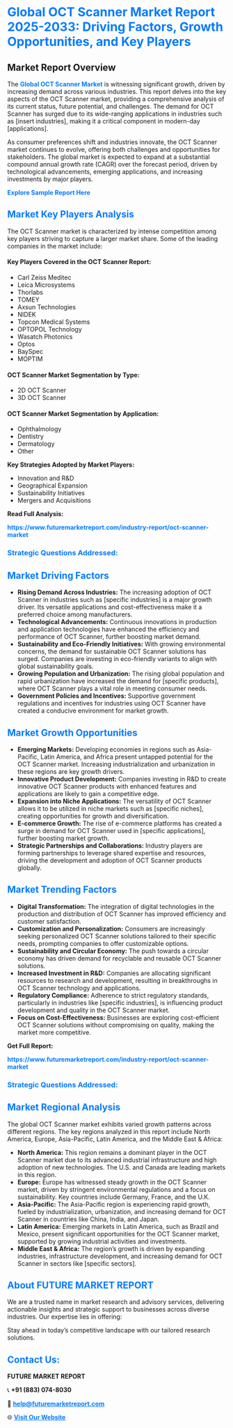 <h1 style="color: #007BFF;">Global OCT Scanner Market Report 2025-2033: Driving Factors, Growth Opportunities, and Key Players</h1>

<section id="overview">
<h2>Market Report Overview</h2>
<p>The <a href="https://www.futuremarketreport.com/industry-report/oct-scanner-market" style="color: #007BFF; text-decoration: none;"><strong>Global OCT Scanner Market</strong></a> is witnessing significant growth, driven by increasing demand across various industries. This report delves into the key aspects of the OCT Scanner market, providing a comprehensive analysis of its current status, future potential, and challenges. The demand for OCT Scanner has surged due to its wide-ranging applications in industries such as [insert industries], making it a critical component in modern-day [applications].</p>
<p>As consumer preferences shift and industries innovate, the OCT Scanner market continues to evolve, offering both challenges and opportunities for stakeholders. The global market is expected to expand at a substantial compound annual growth rate (CAGR) over the forecast period, driven by technological advancements, emerging applications, and increasing investments by major players.</p>
</section>

<section id="overview">
<p><a href="https://www.futuremarketreport.com/request-sample/reportId=59249" style="color: #007BFF; text-decoration: none;"><strong>Explore Sample Report Here</strong></a></p>
</section>

<section id="key-players">
<h2 style="color: #007BFF;">Market Key Players Analysis</h2>
<p>The OCT Scanner market is characterized by intense competition among key players striving to capture a larger market share. Some of the leading companies in the market include:</p>
<h4>Key Players Covered in the OCT Scanner Report:</h4>
<ul><li>Carl Zeiss Meditec</li><li>Leica Microsystems</li><li>Thorlabs</li><li>TOMEY</li><li>Axsun Technologies</li><li>NIDEK</li><li>Topcon Medical Systems</li><li>OPTOPOL Technology</li><li>Wasatch Photonics</li><li>Optos</li><li>BaySpec</li><li>MOPTIM</li></ul>
<h4>OCT Scanner Market Segmentation by Type:</h4>
<ul><li>2D OCT Scanner</li><li>3D OCT Scanner</li></ul>

<h4>OCT Scanner Market Segmentation by Application:</h4>
<ul><li>Ophthalmology</li><li>Dentistry</li><li>Dermatology</li><li>Other</li></ul>
<p><strong>Key Strategies Adopted by Market Players:</strong></p>
<ul>
<li>Innovation and R&D</li>
<li>Geographical Expansion</li>
<li>Sustainability Initiatives</li>
<li>Mergers and Acquisitions</li>
</ul>
</section>

<section>
<p><strong>Read Full Analysis: </strong></p><a href="https://www.futuremarketreport.com/industry-report/oct-scanner-market" style="color: #007BFF; text-decoration: none;"><strong>https://www.futuremarketreport.com/industry-report/oct-scanner-market</strong></a>
<h3 style="color: #007BFF;">Strategic Questions Addressed:</h3>
</section>

<section id="driving-factors">
<h2 style="color: #007BFF;">Market Driving Factors</h2>
<ul>
<li><strong>Rising Demand Across Industries:</strong> The increasing adoption of OCT Scanner in industries such as [specific industries] is a major growth driver. Its versatile applications and cost-effectiveness make it a preferred choice among manufacturers.</li>
<li><strong>Technological Advancements:</strong> Continuous innovations in production and application technologies have enhanced the efficiency and performance of OCT Scanner, further boosting market demand.</li>
<li><strong>Sustainability and Eco-Friendly Initiatives:</strong> With growing environmental concerns, the demand for sustainable OCT Scanner solutions has surged. Companies are investing in eco-friendly variants to align with global sustainability goals.</li>
<li><strong>Growing Population and Urbanization:</strong> The rising global population and rapid urbanization have increased the demand for [specific products], where OCT Scanner plays a vital role in meeting consumer needs.</li>
<li><strong>Government Policies and Incentives:</strong> Supportive government regulations and incentives for industries using OCT Scanner have created a conducive environment for market growth.</li>
</ul>
</section>

<section id="growth-opportunities">
<h2 style="color: #007BFF;">Market Growth Opportunities</h2>
<ul>
<li><strong>Emerging Markets:</strong> Developing economies in regions such as Asia-Pacific, Latin America, and Africa present untapped potential for the OCT Scanner market. Increasing industrialization and urbanization in these regions are key growth drivers.</li>
<li><strong>Innovative Product Development:</strong> Companies investing in R&D to create innovative OCT Scanner products with enhanced features and applications are likely to gain a competitive edge.</li>
<li><strong>Expansion into Niche Applications:</strong> The versatility of OCT Scanner allows it to be utilized in niche markets such as [specific niches], creating opportunities for growth and diversification.</li>
<li><strong>E-commerce Growth:</strong> The rise of e-commerce platforms has created a surge in demand for OCT Scanner used in [specific applications], further boosting market growth.</li>
<li><strong>Strategic Partnerships and Collaborations:</strong> Industry players are forming partnerships to leverage shared expertise and resources, driving the development and adoption of OCT Scanner products globally.</li>
</ul>
</section>

<section id="trending-factors">
<h2 style="color: #007BFF;">Market Trending Factors</h2>
<ul>
<li><strong>Digital Transformation:</strong> The integration of digital technologies in the production and distribution of OCT Scanner has improved efficiency and customer satisfaction.</li>
<li><strong>Customization and Personalization:</strong> Consumers are increasingly seeking personalized OCT Scanner solutions tailored to their specific needs, prompting companies to offer customizable options.</li>
<li><strong>Sustainability and Circular Economy:</strong> The push towards a circular economy has driven demand for recyclable and reusable OCT Scanner solutions.</li>
<li><strong>Increased Investment in R&D:</strong> Companies are allocating significant resources to research and development, resulting in breakthroughs in OCT Scanner technology and applications.</li>
<li><strong>Regulatory Compliance:</strong> Adherence to strict regulatory standards, particularly in industries like [specific industries], is influencing product development and quality in the OCT Scanner market.</li>
<li><strong>Focus on Cost-Effectiveness:</strong> Businesses are exploring cost-efficient OCT Scanner solutions without compromising on quality, making the market more competitive.</li>
</ul>
</section>

<section>
<p><strong>Get Full Report: </strong></p><a href="https://www.futuremarketreport.com/industry-report/oct-scanner-market" style="color: #007BFF; text-decoration: none;"><strong>https://www.futuremarketreport.com/industry-report/oct-scanner-market</strong></a>
<h3 style="color: #007BFF;">Strategic Questions Addressed:</h3>
</section>


<section id="regional-analysis">
<h2 style="color: #007BFF;">Market Regional Analysis</h2>
<p>The global OCT Scanner market exhibits varied growth patterns across different regions. The key regions analyzed in this report include North America, Europe, Asia-Pacific, Latin America, and the Middle East & Africa:</p>
<ul>
<li><strong>North America:</strong> This region remains a dominant player in the OCT Scanner market due to its advanced industrial infrastructure and high adoption of new technologies. The U.S. and Canada are leading markets in this region.</li>
<li><strong>Europe:</strong> Europe has witnessed steady growth in the OCT Scanner market, driven by stringent environmental regulations and a focus on sustainability. Key countries include Germany, France, and the U.K.</li>
<li><strong>Asia-Pacific:</strong> The Asia-Pacific region is experiencing rapid growth, fueled by industrialization, urbanization, and increasing demand for OCT Scanner in countries like China, India, and Japan.</li>
<li><strong>Latin America:</strong> Emerging markets in Latin America, such as Brazil and Mexico, present significant opportunities for the OCT Scanner market, supported by growing industrial activities and investments.</li>
<li><strong>Middle East & Africa:</strong> The region’s growth is driven by expanding industries, infrastructure development, and increasing demand for OCT Scanner in sectors like [specific sectors].</li>
</ul>
</section>

<footer>
<h2 style="color: #007BFF;">About FUTURE MARKET REPORT</h2>
<p>We are a trusted name in market research and advisory services, delivering actionable insights and strategic support to businesses across diverse industries. Our expertise lies in offering:</p>

<p>Stay ahead in today’s competitive landscape with our tailored research solutions.</p>

<h2 style="color: #007BFF;">Contact Us:</h2>
<p><strong>FUTURE MARKET REPORT</strong></p>
<p>📞 <strong>+91 (883) 074-8030</strong></p>
<p>📧 <strong><a href="mailto:help@futuremarketreport.com" style="color: #007BFF;">help@futuremarketreport.com</a></strong></p>
<p>🌐 <strong><a href="https://www.futuremarketreport.com/" style="color: #007BFF;">Visit Our Website</a></strong></p>
</footer>